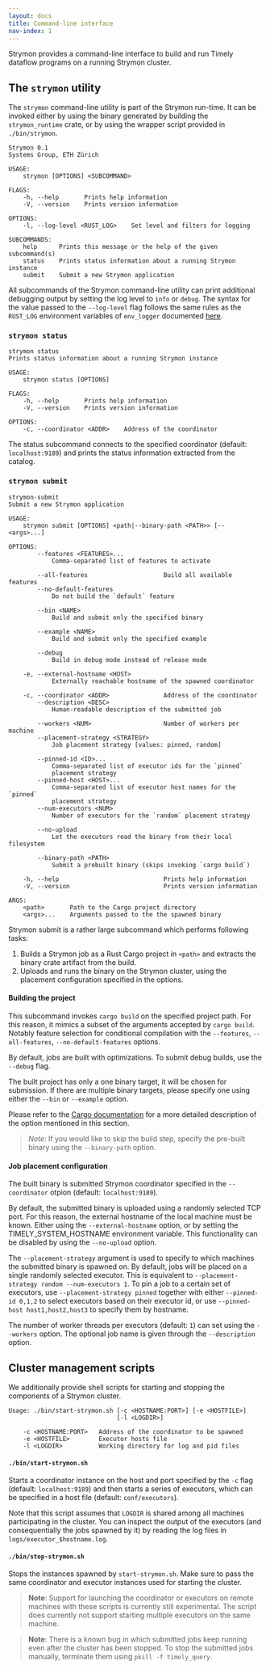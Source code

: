 ```yaml
---
layout: docs
title: Command-line interface
nav-index: 1
---
```


Strymon provides a command-line interface to build and run Timely dataflow
programs on a running Strymon cluster.

## The `strymon` utility

The `strymon` command-line utility is part of the Strymon run-time. It can be
invoked either by using the binary generated by building the `strymon_runtime`
crate, or by using the wrapper script provided in `./bin/strymon`.

    Strymon 0.1
    Systems Group, ETH Zürich

    USAGE:
        strymon [OPTIONS] <SUBCOMMAND>

    FLAGS:
        -h, --help       Prints help information
        -V, --version    Prints version information

    OPTIONS:
        -l, --log-level <RUST_LOG>    Set level and filters for logging

    SUBCOMMANDS:
        help      Prints this message or the help of the given subcommand(s)
        status    Prints status information about a running Strymon instance
        submit    Submit a new Strymon application

All subcommands of the Strymon command-line utility can print additional
debugging output by setting the log level to `info` or `debug`. The syntax
for the value passed to the `--log-level` flag follows the same rules as
the `RUST_LOG` environment variables of `env_logger` documented
[here](https://docs.rs/env_logger/0.4.3/env_logger/#enabling-logging).

### `strymon status`

    strymon status
    Prints status information about a running Strymon instance

    USAGE:
        strymon status [OPTIONS]

    FLAGS:
        -h, --help       Prints help information
        -V, --version    Prints version information

    OPTIONS:
        -c, --coordinator <ADDR>    Address of the coordinator

The status subcommand connects to the specified coordinator
(default: `localhost:9189`) and prints the status information extracted from
the catalog.

### `strymon submit`

    strymon-submit
    Submit a new Strymon application

    USAGE:
        strymon submit [OPTIONS] <path|--binary-path <PATH>> [-- <args>...]

    OPTIONS:
            --features <FEATURES>...
                Comma-separated list of features to activate

            --all-features                     Build all available features
            --no-default-features
                Do not build the `default` feature

            --bin <NAME>
                Build and submit only the specified binary

            --example <NAME>
                Build and submit only the specified example

            --debug
                Build in debug mode instead of release mode

        -e, --external-hostname <HOST>
                Externally reachable hostname of the spawned coordinator

        -c, --coordinator <ADDR>               Address of the coordinator
            --description <DESC>
                Human-readable description of the submitted job

            --workers <NUM>                    Number of workers per machine
            --placement-strategy <STRATEGY>
                Job placement strategy [values: pinned, random]

            --pinned-id <ID>...
                Comma-separated list of executor ids for the `pinned`
                placement strategy
            --pinned-host <HOST>...
                Comma-separated list of executor host names for the `pinned`
                placement strategy
            --num-executors <NUM>
                Number of executors for the `random` placement strategy

            --no-upload
                Let the executors read the binary from their local filesystem

            --binary-path <PATH>
                Submit a prebuilt binary (skips invoking `cargo build`)

        -h, --help                             Prints help information
        -V, --version                          Prints version information

    ARGS:
        <path>       Path to the Cargo project directory
        <args>...    Arguments passed to the the spawned binary


Strymon submit is a rather large subcommand which performs following tasks:

  1. Builds a Strymon job as a Rust Cargo project in `<path>` and extracts
     the binary crate artifact from the build.
  2. Uploads and runs the binary on the Strymon cluster, using the placement
     configuration specified in the options.

#### Building the project

This subcommand invokes `cargo build` on the specified project path. For this
reason, it mimics a subset of the arguments accepted by `cargo build`. Notably
feature selection for conditional compilation with the `--features`,
`--all-features`, `--no-default-features` options.

By default, jobs are built with optimizations. To submit debug builds, use the
`--debug` flag.

The built project has only a one binary target, it will be chosen for submission.
If there are multiple binary targets, please specify one using either the `--bin`
or `--example` option.

Please refer to the [Cargo documentation](http://doc.crates.io/guide.html) for
a more detailed description of the option mentioned in this section.

> *Note:* If you would like to skip the build step, specify the pre-built
> binary using the `--binary-path` option.

#### Job placement configuration

The built binary is submitted Strymon coordinator specified in the `--coordinator`
otpion (default: `localhost:9189`).

By default, the submitted binary is uploaded using a randomly selected TCP port.
For this reason, the external hostname of the local machine must be known.
Either using the `--external-hostname` option, or by setting the
TIMELY_SYSTEM_HOSTNAME environment variable. This functionality can be disabled
by using the `--no-upload` option.

The `--placement-strategy` argument is used to specify to which machines the
submitted binary is spawned on. By default, jobs will be placed on a single
randomly selected executor. This is equivalent to `--placement-strategy random
--num-executors 1`. To pin a job to a certain set of executors, use
`--placement-strategy pinned` together with either `--pinned-id 0,1,2` to select
executors based on their executor id, or use `--pinned-host host1,host2,host3`
to specify them by hostname.

The number of worker threads per executors (default: `1`) can set using the
`--workers` option. The optional job name is given through the `--description`
option.


## Cluster management scripts

We additionally provide shell scripts for starting and stopping the components
of a Strymon cluster.

    Usage: ./bin/start-strymon.sh [-c <HOSTNAME:PORT>] [-e <HOSTFILE>]
                                  [-l <LOGDIR>]

        -c <HOSTNAME:PORT>   Address of the coordinator to be spawned
        -e <HOSTFILE>        Executor hosts file
        -l <LOGDIR>          Working directory for log and pid files

#### `./bin/start-strymon.sh`

Starts a coordinator instance on the host and port specified by the `-c` flag
(default: `localhost:9189`) and then starts a series of executors, which can be
specified in a host file (default: `conf/executors`).

Note that this script assumes that `LOGDIR` is shared among all machines
participating in the cluster. You can inspect the output of the executors (and
consequentially the jobs spawned by it) by reading the log files in
`logs/executor_$hostname.log`.

#### `./bin/stop-strymon.sh`

Stops the instances spawned by `start-strymon.sh`. Make sure to pass the same
coordinator and executor instances used for starting the cluster.

> **Note**: Support for launching the coordinator or executors on remote machines
> with these scripts is currently still experimental. The script does currently
> not support starting multiple executors on the same machine.

> **Note**: There is a known bug in which submitted jobs keep running even after
> the cluster has been stopped. To stop the submitted jobs manually, terminate
> them using `pkill -f timely_query`.
